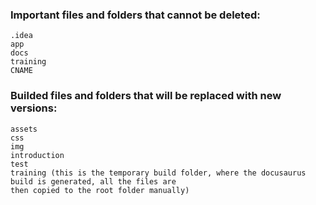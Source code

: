 ### Important files and folders that cannot be deleted:

```
.idea
app
docs
training
CNAME
```


### Builded files and folders that will be replaced with new versions:

```
assets
css
img
introduction
test
training (this is the temporary build folder, where the docusaurus build is generated, all the files are
then copied to the root folder manually)
```
